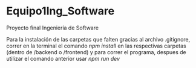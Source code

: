 # Equipo1Ing_Software
Proyecto final Ingeniería de Software

Para la instalación de las carpetas que falten gracias al archivo .gitignore, correr en la terminal el comando _npm install_ en las respectivas carpetas (dentro de /backend o /frontend) y para correr el programa, despues de utilizar el comando anterior usar _npm run dev_
